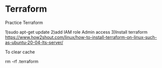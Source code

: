 # Terraform
Practice Terraform

1)sudo apt-get update 
2)add IAM role Admin access
3)Install terraform
https://www.how2shout.com/linux/how-to-install-terraform-on-linux-such-as-ubuntu-20-04-lts-server/

To clear cache

rm -rf .terraform

